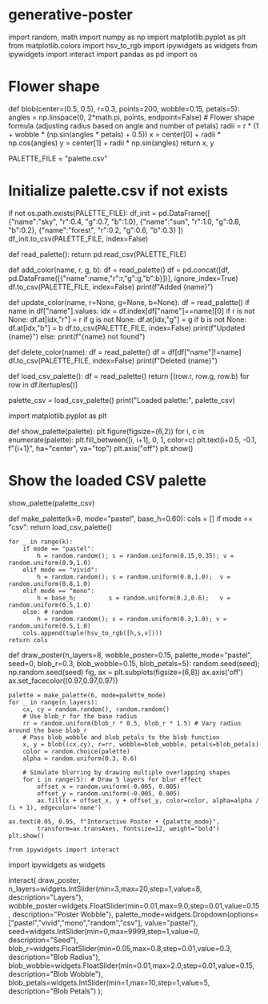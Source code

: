 # generative-poster
import random, math
import numpy as np
import matplotlib.pyplot as plt
from matplotlib.colors import hsv_to_rgb
import ipywidgets as widgets
from ipywidgets import interact
import pandas as pd
import os

# Flower shape
def blob(center=(0.5, 0.5), r=0.3, points=200, wobble=0.15, petals=5):
    angles = np.linspace(0, 2*math.pi, points, endpoint=False)
    # Flower shape formula (adjusting radius based on angle and number of petals)
    radii  = r * (1 + wobble * (np.sin(angles * petals) + 0.5))
    x = center[0] + radii * np.cos(angles)
    y = center[1] + radii * np.sin(angles)
    return x, y

    
PALETTE_FILE = "palette.csv"

# Initialize palette.csv if not exists
if not os.path.exists(PALETTE_FILE):
    df_init = pd.DataFrame([
        {"name":"sky", "r":0.4, "g":0.7, "b":1.0},
        {"name":"sun", "r":1.0, "g":0.8, "b":0.2},
        {"name":"forest", "r":0.2, "g":0.6, "b":0.3}
    ])
    df_init.to_csv(PALETTE_FILE, index=False)

def read_palette():
    return pd.read_csv(PALETTE_FILE)

def add_color(name, r, g, b):
    df = read_palette()
    df = pd.concat([df, pd.DataFrame([{"name":name,"r":r,"g":g,"b":b}])], ignore_index=True)
    df.to_csv(PALETTE_FILE, index=False)
    print(f"Added {name}")

def update_color(name, r=None, g=None, b=None):
    df = read_palette()
    if name in df["name"].values:
        idx = df.index[df["name"]==name][0]
        if r is not None: df.at[idx,"r"] = r
        if g is not None: df.at[idx,"g"] = g
        if b is not None: df.at[idx,"b"] = b
        df.to_csv(PALETTE_FILE, index=False)
        print(f"Updated {name}")
    else:
        print(f"{name} not found")

def delete_color(name):
    df = read_palette()
    df = df[df["name"]!=name]
    df.to_csv(PALETTE_FILE, index=False)
    print(f"Deleted {name}")

def load_csv_palette():
    df = read_palette()
    return [(row.r, row.g, row.b) for row in df.itertuples()]

palette_csv = load_csv_palette()
print("Loaded palette:", palette_csv)

import matplotlib.pyplot as plt

def show_palette(palette):
    plt.figure(figsize=(6,2))
    for i, c in enumerate(palette):
        plt.fill_between([i, i+1], 0, 1, color=c)
        plt.text(i+0.5, -0.1, f"{i+1}", ha="center", va="top")
    plt.axis("off")
    plt.show()

# Show the loaded CSV palette
show_palette(palette_csv)


def make_palette(k=6, mode="pastel", base_h=0.60):
    cols = []
    if mode == "csv":
        return load_csv_palette()

    for _ in range(k):
        if mode == "pastel":
            h = random.random(); s = random.uniform(0.15,0.35); v = random.uniform(0.9,1.0)
        elif mode == "vivid":
            h = random.random(); s = random.uniform(0.8,1.0);  v = random.uniform(0.8,1.0)
        elif mode == "mono":
            h = base_h;         s = random.uniform(0.2,0.6);   v = random.uniform(0.5,1.0)
        else: # random
            h = random.random(); s = random.uniform(0.3,1.0); v = random.uniform(0.5,1.0)
        cols.append(tuple(hsv_to_rgb([h,s,v])))
    return cols

def draw_poster(n_layers=8, wobble_poster=0.15, palette_mode="pastel", seed=0, blob_r=0.3, blob_wobble=0.15, blob_petals=5):
    random.seed(seed); np.random.seed(seed)
    fig, ax = plt.subplots(figsize=(6,8))
    ax.axis('off')
    ax.set_facecolor((0.97,0.97,0.97))

    palette = make_palette(6, mode=palette_mode)
    for _ in range(n_layers):
        cx, cy = random.random(), random.random()
        # Use blob_r for the base radius
        rr = random.uniform(blob_r * 0.5, blob_r * 1.5) # Vary radius around the base blob_r
        # Pass blob_wobble and blob_petals to the blob function
        x, y = blob((cx,cy), r=rr, wobble=blob_wobble, petals=blob_petals)
        color = random.choice(palette)
        alpha = random.uniform(0.3, 0.6)

        # Simulate blurring by drawing multiple overlapping shapes
        for i in range(5): # Draw 5 layers for blur effect
            offset_x = random.uniform(-0.005, 0.005)
            offset_y = random.uniform(-0.005, 0.005)
            ax.fill(x + offset_x, y + offset_y, color=color, alpha=alpha / (i + 1), edgecolor='none')

    ax.text(0.05, 0.95, f"Interactive Poster • {palette_mode}",
            transform=ax.transAxes, fontsize=12, weight="bold")
    plt.show()

    from ipywidgets import interact
import ipywidgets as widgets

interact(
    draw_poster,
    n_layers=widgets.IntSlider(min=3,max=20,step=1,value=8, description="Layers"),
    wobble_poster=widgets.FloatSlider(min=0.01,max=9.0,step=0.01,value=0.15, description="Poster Wobble"),
    palette_mode=widgets.Dropdown(options=["pastel","vivid","mono","random","csv"], value="pastel"),
    seed=widgets.IntSlider(min=0,max=9999,step=1,value=0, description="Seed"),
    blob_r=widgets.FloatSlider(min=0.05,max=0.8,step=0.01,value=0.3, description="Blob Radius"),
    blob_wobble=widgets.FloatSlider(min=0.01,max=2.0,step=0.01,value=0.15, description="Blob Wobble"),
    blob_petals=widgets.IntSlider(min=1,max=10,step=1,value=5, description="Blob Petals")
);
